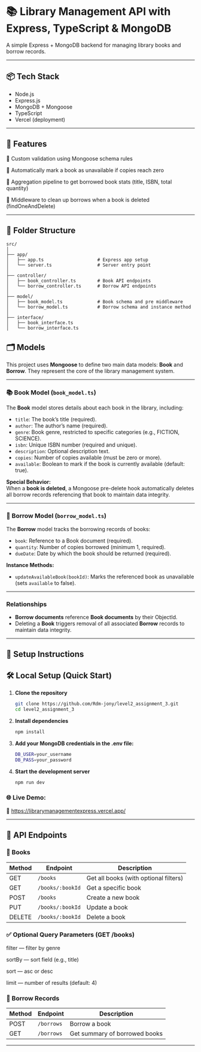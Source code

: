 # 📚 Library Management API with Express, TypeScript & MongoDB

A simple Express + MongoDB backend for managing library books and borrow records.

---

## 📦 Tech Stack

- Node.js
- Express.js
- MongoDB + Mongoose
- TypeScript
- Vercel (deployment)

---
## 🧠 Features

🔸 Custom validation using Mongoose schema rules

🔸 Automatically mark a book as unavailable if copies reach zero

🔸 Aggregation pipeline to get borrowed book stats (title, ISBN, total quantity)

🔸 Middleware to clean up borrows when a book is deleted (findOneAndDelete)

_ _ _

## 📁 Folder Structure

```text
src/
│
├── app/
│   ├── app.ts                    # Express app setup
│   └── server.ts                 # Server entry point
│
├── controller/
│   ├── book_controller.ts        # Book API endpoints
│   └── borrow_controller.ts      # Borrow API endpoints
│
├── model/
│   ├── book_model.ts             # Book schema and pre middleware
│   └── borrow_model.ts           # Borrow schema and instance method
│
├── interface/
│   ├── book_interface.ts
│   └── borrow_interface.ts
```
## 🗂️ Models

This project uses **Mongoose** to define two main data models: **Book** and **Borrow**. They represent the core of the library management system.

---

### 📚 Book Model (`book_model.ts`)

The **Book** model stores details about each book in the library, including:

- `title`: The book’s title (required).
- `author`: The author’s name (required).
- `genre`: Book genre, restricted to specific categories (e.g., FICTION, SCIENCE).
- `isbn`: Unique ISBN number (required and unique).
- `description`: Optional description text.
- `copies`: Number of copies available (must be zero or more).
- `available`: Boolean to mark if the book is currently available (default: true).

**Special Behavior:**  
When a **book is deleted**, a Mongoose pre-delete hook automatically deletes all borrow records referencing that book to maintain data integrity.

---

### 🔖 Borrow Model (`borrow_model.ts`)

The **Borrow** model tracks the borrowing records of books:

- `book`: Reference to a Book document (required).
- `quantity`: Number of copies borrowed (minimum 1, required).
- `dueDate`: Date by which the book should be returned (required).

**Instance Methods:**

- `updateAvailableBook(bookId)`: Marks the referenced book as unavailable (sets `available` to false).

---

### Relationships

- **Borrow documents** reference **Book documents** by their ObjectId.
- Deleting a **Book** triggers removal of all associated **Borrow** records to maintain data integrity.

---


## 🚀 Setup Instructions
## 🛠️ Local Setup (Quick Start)

1. **Clone the repository**
   ```bash
   git clone https://github.com/Rdm-jony/level2_assignment_3.git
   cd level2_assignment_3
   
2. **Install dependencies**
   ```bash
   npm install

3. **Add your MongoDB credentials in the .env file:**
    ```bash
    DB_USER=your_username
    DB_PASS=your_password
    
4. **Start the development server**
    ```bash
    npm run dev


### 🌐 Live Demo:
🔗 https://librarymanagementexpress.vercel.app/

_ _ _
## 📘 API Endpoints

### 🔹 Books

| Method | Endpoint         | Description                           |
| ------ | ---------------- | ------------------------------------- |
| GET    | `/books`         | Get all books (with optional filters) |
| GET    | `/books/:bookId` | Get a specific book                   |
| POST   | `/books`         | Create a new book                     |
| PUT    | `/books/:bookId` | Update a book                         |
| DELETE | `/books/:bookId` | Delete a book                         |

### ✅ Optional Query Parameters (GET /books)

filter — filter by genre

sortBy — sort field (e.g., title)

sort — asc or desc

limit — number of results (default: 4)

### 🔹 Borrow Records

| Method | Endpoint   | Description                   |
| ------ | ---------- | ----------------------------- |
| POST   | `/borrows` | Borrow a book                 |
| GET    | `/borrows` | Get summary of borrowed books |

_ _ _




